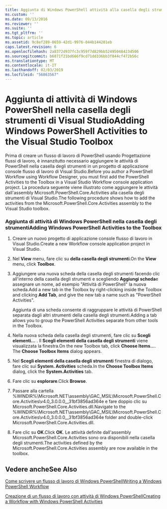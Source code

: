 ```yaml
---
title: Aggiunta di Windows PowerShell attività alla casella degli strumenti di Visual Studio | Microsoft Docs
ms.custom: ''
ms.date: 09/13/2016
ms.reviewer: ''
ms.suite: ''
ms.tgt_pltfrm: ''
ms.topic: article
ms.assetid: 9c8ef289-0659-42d1-9976-044b144201eb
caps.latest.revision: 6
ms.openlocfilehash: 2a8372d937fc3c959f7d829bb52495048423d506
ms.sourcegitcommit: b6871f21bd666f9cd71dd336bb3f844cf472b56c
ms.translationtype: MT
ms.contentlocale: it-IT
ms.lasthandoff: 02/03/2019
ms.locfileid: "56863567"
---
```

# <a name="adding-windows-powershell-activities-to-the-visual-studio-toolbox"></a><span data-ttu-id="f7a73-102">Aggiunta di attività di Windows PowerShell nella casella degli strumenti di Visual Studio</span><span class="sxs-lookup"><span data-stu-id="f7a73-102">Adding Windows PowerShell Activities to the Visual Studio Toolbox</span></span>

<span data-ttu-id="f7a73-103">Prima di creare un flusso di lavoro di PowerShell usando Progettazione flussi di lavoro, è innanzitutto necessario aggiungere le attività di PowerShell nella casella degli strumenti in un progetto di applicazione console flusso di lavoro di Visual Studio.</span><span class="sxs-lookup"><span data-stu-id="f7a73-103">Before you author a PowerShell Workflow using Workflow Designer, you must first add the PowerShell Activities to the Toolbox in a Visual Studio Workflow console application project.</span></span> <span data-ttu-id="f7a73-104">La procedura seguente viene illustrato come aggiungere le attività dall'assembly Microsoft.PowerShell.Core.Activities alla casella degli strumenti di Visual Studio.</span><span class="sxs-lookup"><span data-stu-id="f7a73-104">The following procedure shows how to add the activities from the Microsoft.PowerShell.Core.Activities assembly to the Visual Studio toolbox.</span></span>

### <a name="adding-windows-powershell-activities-to-the-toolbox"></a><span data-ttu-id="f7a73-105">Aggiunta di attività di Windows PowerShell nella casella degli strumenti</span><span class="sxs-lookup"><span data-stu-id="f7a73-105">Adding Windows PowerShell Activities to the Toolbox</span></span>

1. <span data-ttu-id="f7a73-106">Creare un nuovo progetto di applicazione console flusso di lavoro in Visual Studio.</span><span class="sxs-lookup"><span data-stu-id="f7a73-106">Create a new Workflow console application project in Visual Studio.</span></span>

2. <span data-ttu-id="f7a73-107">Nel **View** menu, fare clic su **della casella degli strumenti**.</span><span class="sxs-lookup"><span data-stu-id="f7a73-107">On the **View** menu, click **Toolbox**.</span></span>

3. <span data-ttu-id="f7a73-108">Aggiungere una nuova scheda della casella degli strumenti facendo clic all'interno della casella degli strumenti e scegliendo **Aggiungi scheda**e assegnare un nome, ad esempio "Attività di PowerShell" la nuova scheda.</span><span class="sxs-lookup"><span data-stu-id="f7a73-108">Add a new tab in the Toolbox by right-clicking inside the Toolbox and clicking **Add Tab**, and give the new tab a name such as "PowerShell Activities".</span></span>

   <span data-ttu-id="f7a73-109">Aggiunta di una scheda consente di raggruppare le attività di PowerShell separata dagli altri strumenti della casella degli strumenti.</span><span class="sxs-lookup"><span data-stu-id="f7a73-109">Adding a tab allows you to group the PowerShell Activities separate from other tools in the Toolbox.</span></span>

4. <span data-ttu-id="f7a73-110">Nella nuova scheda della casella degli strumenti, fare clic su **Scegli elementi...** . Il **Scegli elementi della casella degli strumenti** viene visualizzata la finestra.</span><span class="sxs-lookup"><span data-stu-id="f7a73-110">On the new Toolbox tab, click **Choose Items...**. The **Choose Toolbox Items** dialog appears.</span></span>

5. <span data-ttu-id="f7a73-111">Nel **Scegli elementi della casella degli strumenti** finestra di dialogo, fare clic sui **System. Activities** scheda.</span><span class="sxs-lookup"><span data-stu-id="f7a73-111">In the **Choose Toolbox Items** dialog, click the **System.Activities** tab.</span></span>

6. <span data-ttu-id="f7a73-112">Fare clic su **esplorare**.</span><span class="sxs-lookup"><span data-stu-id="f7a73-112">Click **Browse**.</span></span>

7. <span data-ttu-id="f7a73-113">Passare alla cartella %WINDIR%\Microsoft.NET\assembly\GAC_MSIL\Microsoft.PowerShell.Core.Activities\v4.0_3.0.0.0__31bf3856ad364e e fare doppio clic su Microsoft.PowerShell.Core.Activities.dll.</span><span class="sxs-lookup"><span data-stu-id="f7a73-113">Navigate to the %WINDIR%\Microsoft.NET\assembly\GAC_MSIL\Microsoft.PowerShell.Core.Activities\v4.0_3.0.0.0__31bf3856ad364e folder and double-click Microsoft.PowerShell.Core.Activities.dll.</span></span>

8. <span data-ttu-id="f7a73-114">Fare clic su **OK**.</span><span class="sxs-lookup"><span data-stu-id="f7a73-114">Click **OK**.</span></span> <span data-ttu-id="f7a73-115">Le attività definite dall'assembly Microsoft.PowerShell.Core.Activities sono ora disponibili nella casella degli strumenti.</span><span class="sxs-lookup"><span data-stu-id="f7a73-115">The activities defined by the Microsoft.PowerShell.Core.Activities assembly are now available in the toolbox.</span></span>

## <a name="see-also"></a><span data-ttu-id="f7a73-116">Vedere anche</span><span class="sxs-lookup"><span data-stu-id="f7a73-116">See Also</span></span>

[<span data-ttu-id="f7a73-117">Come scrivere un flusso di lavoro di Windows PowerShell</span><span class="sxs-lookup"><span data-stu-id="f7a73-117">Writing a Windows PowerShell Workflow</span></span>](./writing-a-windows-powershell-workflow.md)

[<span data-ttu-id="f7a73-118">Creazione di un flusso di lavoro con attività di Windows PowerShell</span><span class="sxs-lookup"><span data-stu-id="f7a73-118">Creating a Workflow with Windows PowerShell Activities</span></span>](./creating-a-workflow-with-windows-powershell-activities.md)